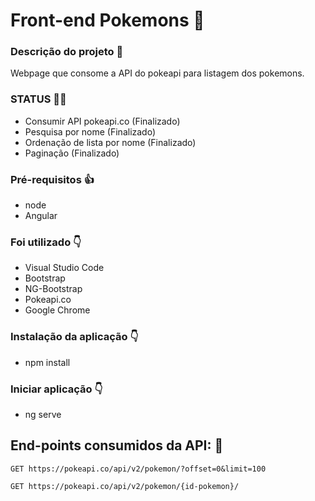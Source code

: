 # Front-end Pokemons :anger:

### Descrição do projeto :seedling:

Webpage que consome a API do pokeapi para listagem dos pokemons.

### STATUS :technologist:
- Consumir API pokeapi.co (Finalizado)
- Pesquisa por nome (Finalizado)
- Ordenação de lista por nome (Finalizado)
- Paginação (Finalizado)

### Pré-requisitos :thumbsup:

- node
- Angular

### Foi utilizado :point_down:

- Visual Studio Code
- Bootstrap 
- NG-Bootstrap
- Pokeapi.co
- Google Chrome

### Instalação da aplicação :point_down:

- npm install
### Iniciar aplicação :point_down:

- ng serve
## End-points consumidos da API: :anger:

`GET https://pokeapi.co/api/v2/pokemon/?offset=0&limit=100`

`GET https://pokeapi.co/api/v2/pokemon/{id-pokemon}/`